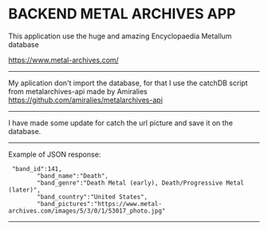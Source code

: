 # BACKEND METAL ARCHIVES APP
This application use the huge and amazing Encyclopaedia Metallum database 

https://www.metal-archives.com/
***
My aplication don't import the database, for that I use  the catchDB script from metalarchives-api made by Amiralies 
https://github.com/amiralies/metalarchives-api
***
I have made some update for catch the url picture and save it on the database.
***
Example of JSON response:

     "band_id":141,
            "band_name":"Death",
            "band_genre":"Death Metal (early), Death/Progressive Metal (later)",
            "band_country":"United States",
            "band_pictures":"https://www.metal-archives.com/images/5/3/0/1/53017_photo.jpg"


***